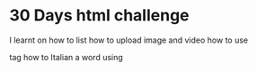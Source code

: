 # 30 Days html challenge
I learnt on how to list
how to upload image and video
how to use <p> tag
how to Italian a word using <i>

